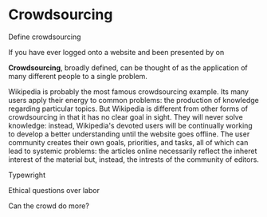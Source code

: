 # Crowdsourcing

Define crowdsourcing

If you have ever logged onto a website and been presented by on

**Crowdsourcing**, broadly defined, can be thought of as the application of many different people to a single problem. 

Wikipedia is probably the most famous crowdsourcing example. Its many users apply their energy to common problems: the production of knowledge regarding particular topics. But Wikipedia is different from other forms of crowdsourcing in that it has no clear goal in sight. They will never solve knowledge: instead, Wikipedia's devoted users will be continually working to develop a better understanding until the website goes offline. The user community creates their own goals, priorities, and tasks, all of which can lead to systemic problems: the articles online necessarily reflect the inheret interest of the material but, instead, the intrests of the community of editors.

Typewright

Ethical questions over labor

Can the crowd do more?